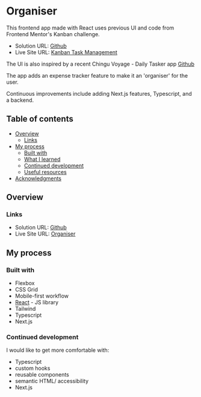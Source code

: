 # Organiser

This frontend app made with React uses previous UI and code from Frontend Mentor's Kanban challenge.
- Solution URL: [Github](https://github.com/jessabc/kanban-task-management)
- Live Site URL: [Kanban Task Management](https://kanbantaskmanagement.netlify.app)

The UI is also inspired by a recent Chingu Voyage - Daily Tasker app 
[Github](https://github.com/chingu-voyages/v47-tier2-team-10)
  
The app adds an expense tracker feature to make it an 'organiser' for the user.

Continuous improvements include adding Next.js features, Typescript, and a backend.


## Table of contents

- [Overview](#overview)
  - [Links](#links)
- [My process](#my-process)
  - [Built with](#built-with)
  - [What I learned](#what-i-learned)
  - [Continued development](#continued-development)
  - [Useful resources](#useful-resources)
- [Acknowledgments](#acknowledgments)


## Overview

### Links

- Solution URL: [Github](https://github.com/jessabc/organiser)
- Live Site URL: [Organiser]()

## My process

### Built with

- Flexbox
- CSS Grid
- Mobile-first workflow
- [React](https://reactjs.org/) - JS library
- Tailwind
- Typescript
- Next.js


### Continued development

I would like to get more comfortable with:
- Typescript
- custom hooks
- reusable components
- semantic HTML/ accessibility
- Next.js





